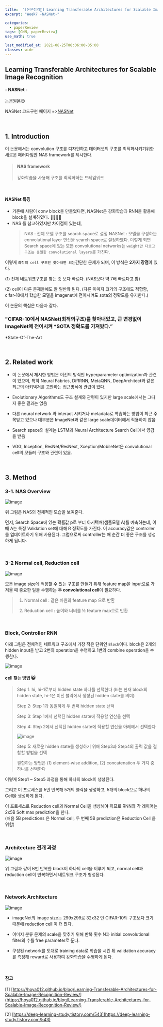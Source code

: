 ```yaml
---
title:  "[논문정리📃] Learning Transferable Architectures for Scalable Image Recognition"
excerpt: "Week7 -NASNet-"

categories:
  - paperReview
tags: [CNN, paperReview]
use_math: true

last_modified_at: 2021-08-25T08:06:00-05:00
classes: wide
---
```


## Learning Transferable Architectures for Scalable Image Recognition
#### - NASNet - 

[논문원본](https://arxiv.org/pdf/1707.07012.pdf)😙

NASNet 코드구현 페이지 =>[NASNet](   )

<br>

## 1. Introduction

이 논문에서는 convolution 구조를 디자인하고 데이터셋의 구조를 최적화시키기위한 새로운 패러다임인 NAS framework를 제시한다. 

> #### NAS framework
> 
> 강화학습을 사용해 구조를 최적화하는 프레임워크

<br>

#### NASNet 특징

- 기존에 사람이 conv block을 만들었다면, NASNet은 강화학습과 RNN을 활용해 block을 설계하였다. 🙌🏻🙌🏻 
- NAS 를 참고하였지만 차이점이 있는데, 
  > NAS : 전체 모델 구조를 search space로 설정
  > NASNet : 모델을 구성하는 convolutional layer 연산을 search space로 설정하였다. 이렇게 되면  Search space에 있는 모든 convolutional networks는 `weight만 다르고 구조는 동일한 convolutional layers`를 가진다.



이렇게 `최적의 cell 구조만 찾아내면 되는`간단한 문제가 되며, 이 방식은 **2가지 장점**이 있다.

(1) 전체 네트워크구조를 찾는 것 보다 빠르다. (NAS보다 약 7배 빠르다고 함)

(2) cell이 다른 문제들에도 잘 일반화 된다. (다른 이미지 크기의 구조에도 적합함, cifar-10에서 학습한 모델을 imagenet에 전이시켜도 sota의 정확도를 유지한다.)

이 논문의 핵심은 다음과 같다.

### "CIFAR-10에서 NASNet(최적의구조)를 찾아내었고, 큰 변경없이 ImageNet에 전이시켜 *SOTA 정확도를 가져왔다.”

*State-Of-The-Art


<br>

## 2. Related work

- 이 논문에서 제시한 방법은 이전의 방식인 hyperparameter optimization과 관련이 있으며, 특히 Neural Fabrics, DiffRNN, MetaQNN, DeepArchitect와 같은 최근의 아키텍쳐를 고안하는 접근방식에 관련이 있다.

- Evolutionary Algorithms도 구조 설계와 관련이 있지만 large scale에서는 그다지 좋은 결과는 없음

- 다른 neural network 와 interact 시키거나 metadata로 학습하는 방법이 최근 주목받고 있으나 대부분은 ImageNet과 같은 large scale데이터에서 적용하지 않음

- Search space의 설계는 LSTM과 Neural Architecture Search Cell에서 영감을 받음

- VGG, Inception, ResNet/ResNext, Xception/MobileNet은 convolutional cell의 모듈러 구조와 관련이 있음.

<br>

## 3. Method

### 3-1. NAS Overview

![image](https://user-images.githubusercontent.com/53431568/130793437-1c1c3fa9-47b8-4946-a60b-cbee16d80199.png)

위 그림은 NAS의 전체적인 모습을 보여준다. 

먼저, Search Space에 있는 확률값 p로 부터 아키텍쳐(샘플모델 A)를 예측하는데, 이때 A는 특정 Validation set에 대해 R 정확도를 가진다. 이 accuracy값은 controller를 업데이트하기 위해 사용된다. 그럼으로써 controller는 매 순간 더 좋은 구조를 생성하게 됩니다. 


<br>

### 3-2 Normal cell, Reduction cell

![image](https://user-images.githubusercontent.com/53431568/130793639-945881ee-b267-49b3-8f7b-d20cceeba764.png)

모든  image size에 적용할 수 있는 구조를 만들기 위해 feature map을 input으로 가져올 때 중요한 일을 수행하는 **두 convolutional cell**이 필요하다.

> 1) Normal cell : 같은 차원의 feature map 으로 반환
> 
> 2) Reduction cell : 높이와 너비를 ½ feature map으로 반환

<br>

 
### Block, Controller RNN

아래 그림은 전체적인 네트워크 구조에서 가장 작은 단위인 `Block`이다. block은 2개의 hidden input을 받고 2번의 operation을 수행하고 1번의 combine operation을 수행한다. 

![image](https://user-images.githubusercontent.com/53431568/132277508-d06d42f6-b6c4-4760-ab17-d8490f5eec10.png)

#### cell 찾는 방법 😺

> Step 1: hi, hi-1로부터 hidden state 하나를 선택한다 (hi는 현재 block의 hidden state, hi-1은 이전 블락에서 생성된 hidden state를 의미)
> 
> Step 2: Step 1과 동일하게 두 번째 hidden state 선택
> 
> Step 3: Step 1에서 선택된 hidden state에 적용할 연산을 선택
> 
> Step 4: Step 2에서 선택된 hidden state에 적용할 연산을 아래에서 선택한다 
> 
> ![image](https://user-images.githubusercontent.com/53431568/130793765-ef28cd8c-160b-41cb-8d3c-5b804e551081.png)
> 
> Step 5: 새로운 hidden state를 생성하기 위해 Step3과 Step4의 출력 값을 결합할 방법을 선택
> 
> 결합하는 방법은 (1) element-wise addition, (2) concatenation 두 가지 중 하나를 선택한다
 
 
이렇게 Step1 ~ Step5 과정을 통해 하나의 block이 생성된다. 

그리고 이 프로세스를 5번 반복해 5개의 블락을 생성하고, 5개의 block으로 하나의 Cell을 생성하게 된다.

이 프로세스로 Reduction cell과 Normal Cell을 생성해야 하므로 RNN의 각 레이어는 2x5B Soft max prediction을 한다.  
(처음 5B predictions 은 Normal cell, 두 번째 5B prediction은 Reduction Cell 을 위함)

<br>

### Architecture 전개 과정

![image](https://user-images.githubusercontent.com/53431568/132279820-121a19b0-9db7-4410-b37a-5302d9dbf513.png)

위 그림과 같이 B번 반복한 block이 하나의 cell을 이루게 되고, normal cell과 reduction cell이 반복하면서 네트워크 구조가 형성된다. 

<br>

### Network Architecture

![image](https://user-images.githubusercontent.com/53431568/130793650-2ab6f0f4-4347-42eb-bca6-9697be82e40e.png)

- imageNet의 image size는 299x299로 32x32 인 CIFAR-10의 구조보다 크기 때문에 reduction cell 이 더 많다.

- 이미지 분류 문제의 scale을 맞추기 위해 반복 횟수 N과 initial convolutional filter의 수를 free parameter로 둔다.

- 구성된 network를 토대로 training data로 학습을 시킨 뒤 validation accuracy를 측정해 reward로 사용하여 강화학습을 수행하게 된다. 



<br>

#### 참고

[1] [https://hoya012.github.io/blog/Learning-Transferable-Architectures-for-Scalable-Image-Recognition-Review/](https://hoya012.github.io/blog/Learning-Transferable-Architectures-for-Scalable-Image-Recognition-Review/)

[2] [https://deep-learning-study.tistory.com/543](https://deep-learning-study.tistory.com/543)


 

